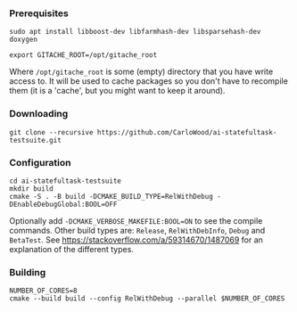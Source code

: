 ### Prerequisites ###

    sudo apt install libboost-dev libfarmhash-dev libsparsehash-dev doxygen

    export GITACHE_ROOT=/opt/gitache_root

Where `/opt/gitache_root` is some (empty) directory that you
have write access to. It will be used to cache packages so you
don't have to recompile them (it is a 'cache', but you might
want to keep it around).

### Downloading ###

    git clone --recursive https://github.com/CarloWood/ai-statefultask-testsuite.git

### Configuration ###

    cd ai-statefultask-testsuite
    mkdir build
    cmake -S . -B build -DCMAKE_BUILD_TYPE=RelWithDebug -DEnableDebugGlobal:BOOL=OFF
    
Optionally add `-DCMAKE_VERBOSE_MAKEFILE:BOOL=ON` to see the compile commands.
Other build types are: `Release`, `RelWithDebInfo`, `Debug` and `BetaTest`.
See https://stackoverflow.com/a/59314670/1487069 for an explanation of the different
types.

### Building ###

    NUMBER_OF_CORES=8
    cmake --build build --config RelWithDebug --parallel $NUMBER_OF_CORES
